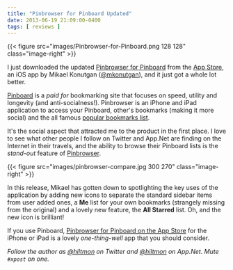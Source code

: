 ```yaml
---
title: "Pinbrowser for Pinboard Updated"
date: 2013-06-19 21:09:00-0400
tags: [ reviews ]
---
```


{{< figure src="images/Pinbrowser-for-Pinboard.png 128 128" class="image-right" >}}

I just downloaded the updated [Pinbrowser for Pinboard](http://www.pinbrowser.co) from the [App Store](https://itunes.apple.com/us/app/pinbrowser-for-pinboard/id611736066?mt=8&uo=4&at=10l894), an iOS app by Mikael Konutgan ([@mkonutgan](http://twitter.com/mkonutgan)), and it just got a whole lot better.

[Pinboard](https://pinboard.in) is a *paid for* bookmarking site that focuses on speed, utility and longevity (and anti-socialness!). Pinbrowser is an iPhone and iPad application to access your Pinboard, other's bookmarks (making it more social) and the all famous [popular bookmarks list](https://pinboard.in/popular/).

It's the social aspect that attracted me to the product in the first place. I love to see what other people I follow on Twitter and App.Net are finding on the Internet in their travels, and the ability to browse their Pinboard lists is the *stand-out* feature of [Pinbrowser](https://itunes.apple.com/us/app/pinbrowser-for-pinboard/id611736066?mt=8&uo=4&at=10l894).

{{< figure src="images/pinbrowser-compare.jpg 300 270" class="image-right" >}}

In this release, Mikael has gotten down to spotlighting the key uses of the application by adding new icons to separate the standard sidebar items from user added ones, a **Me** list for your own bookmarks (strangely missing from the original) and a lovely new feature, the **All Starred** list. Oh, and the new icon is brilliant!

If you use Pinboard, [Pinbrowser for Pinboard on the App Store](https://itunes.apple.com/us/app/pinbrowser-for-pinboard/id611736066?mt=8&uo=4&at=10l894) for the iPhone or iPad is a lovely *one-thing-well* app that you should consider.

*Follow the author as [@hiltmon](https://twitter.com/hiltmon) on Twitter and [@hiltmon](http://alpha.app.net/hiltmon) on App.Net. Mute `#xpost` on one.*
